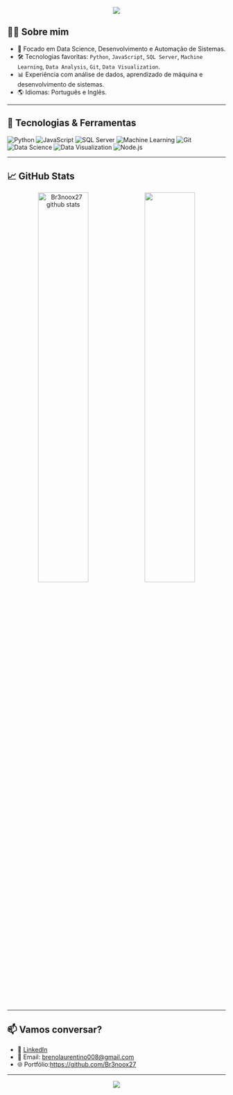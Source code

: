 <!-- Banner com Saudação -->
<p align="center">
  <img src="https://capsule-render.vercel.app/api?type=waving&color=#992B2B&height=180&section=header&text=Olá!%20Eu%20sou%20o%20Breno%20👋&fontSize=30&fontColor=ffff" />
</p>

<!-- Apresentação -->
## 👨‍💻 Sobre mim

- 🎯 Focado em Data Science, Desenvolvimento e Automação de Sistemas.
- 🛠️ Tecnologias favoritas: `Python`, `JavaScript`, `SQL Server`, `Machine Learning`, `Data Analysis`, `Git`, `Data Visualization`.
- 📊 Experiência com análise de dados, aprendizado de máquina e desenvolvimento de sistemas.
- 🌎 Idiomas: Português e Inglês.

---

## 🚀 Tecnologias & Ferramentas

![Python](https://img.shields.io/badge/-Python-3776AB?style=flat-square&logo=python&logoColor=white)
![JavaScript](https://img.shields.io/badge/-JavaScript-black?style=flat-square&logo=javascript)
![SQL Server](https://img.shields.io/badge/-SQL%20Server-CC2927?style=flat-square&logo=microsoft-sql-server&logoColor=white)
![Machine Learning](https://img.shields.io/badge/-Machine%20Learning-FFD700?style=flat-square&logo=tensorflow&logoColor=white)
![Git](https://img.shields.io/badge/-Git-F05032?style=flat-square&logo=git&logoColor=white)
![Data Science](https://img.shields.io/badge/-Data%20Science-00BFFF?style=flat-square&logo=python&logoColor=white)
![Data Visualization](https://img.shields.io/badge/-Data%20Visualization-32CD32?style=flat-square&logo=tableau&logoColor=white)
![Node.js](https://img.shields.io/badge/-Node.js-339933?style=flat-square&logo=node.js&logoColor=white)

---

## 📈 GitHub Stats

<p align="center">
  <img width="48%" src="https://github-readme-stats.vercel.app/api?username=Br3noox27&show_icons=true&count_private=true&hide_border=true&title_color=00b4d8&icon_color=00b4d8&text_color=c9d1d9&bg_color=0d1117" alt="Br3noox27 github stats" />
  <img width="48%" src="https://github-readme-stats.vercel.app/api/top-langs/?username=Br3noox27&layout=compact&hide_border=true&title_color=00b4d8&text_color=FFFFFF&bg_color=0d1117" />
</p>

---

## 📫 Vamos conversar?

- 💼 [LinkedIn](https://www.linkedin.com/in/breno-laurentino/)
- 📧 Email: brenolaurentino008@gmail.com
- 🌐 Portfólio:https://github.com/Br3noox27

---

<p align="center">
  <img src="https://capsule-render.vercel.app/api?type=waving&color=#992B2B&height=120&section=footer"/>
</p>
